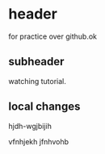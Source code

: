 # header

for practice over github.ok

## subheader

watching tutorial.
 
 ## local changes

 hjdh-wgjbijih

vfnhjekh
jfnhvohb